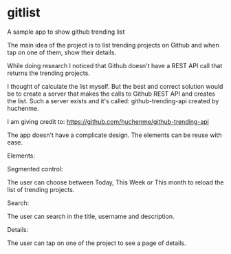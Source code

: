 # gitlist

A sample app to show github trending list

The main idea of the project is to list trending projects on Github and when tap on one of them, show their details.

While doing research I noticed that Github doesn't have a REST API call that returns the trending projects.

I thought of calculate the list myself. But the best and correct solution would be to create a server that makes the calls to Github REST API and creates the list. Such a server exists and it's called: github-trending-api created by huchenme.

I am giving credit to: https://github.com/huchenme/github-trending-api

The app doesn't have a complicate design. The elements can be reuse with ease.

Elements:

Segmented control: 

The user can choose between Today, This Week or This month to reload the list of trending projects.


Search: 

The user can search in the title, username and description.


Details: 

The user can tap on one of the project to see a page of details.

